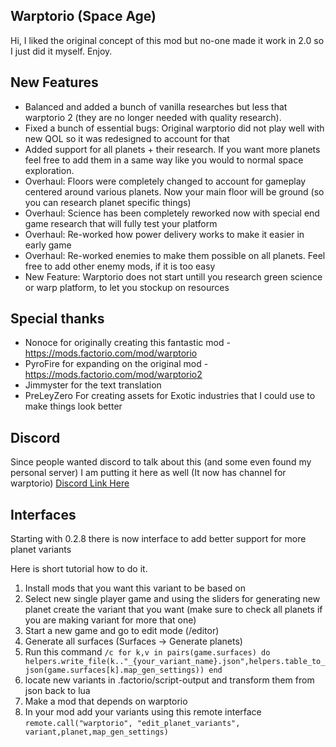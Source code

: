 ## Warptorio (Space Age)

Hi, I liked the original concept of this mod but no-one made it work in 2.0 so I just did it myself.
Enjoy.

## New Features

* Balanced and added a bunch of vanilla researches but less that warptorio 2 (they are no longer needed with quality research).
* Fixed a bunch of essential bugs: Original warptorio did not play well with new QOL so it was redesigned to account for that
* Added support for all planets + their research. If you want more planets feel free to add them in a same way like you would to normal space exploration.
* Overhaul: Floors were completely changed to account for gameplay centered around various planets. Now your main floor will be ground (so you can research planet specific things)
* Overhaul: Science has been completely reworked now with special end game research that will fully test your platform
* Overhaul: Re-worked how power delivery works to make it easier in early game
* Overhaul: Re-worked enemies to make them possible on all planets. Feel free to add other enemy mods, if it is too easy
* New Feature: Warptorio does not start untill you research green science or warp platform, to let you stockup on resources


## Special thanks

*  Nonoce for originally creating this fantastic mod - https://mods.factorio.com/mod/warptorio
*  PyroFire for expanding on the original mod - https://mods.factorio.com/mod/warptorio2
* Jimmyster for  the text translation
* PreLeyZero For creating assets for Exotic industries that I could use to make things look better 

## Discord

Since people wanted discord to talk about this (and some even found my personal server) I am putting it here as well (It now has channel for warptorio)
[Discord Link Here](https://discord.gg/rUcDrB84y8)

## Interfaces

Starting with 0.2.8 there is now interface to add better support for more planet variants

Here is short tutorial how to do it.

1. Install mods that you want this variant to be based on
2. Select new single player game and using the sliders for generating new planet create the variant that you want (make sure to check all planets if you are making variant for more that one)
3. Start a new game and go to edit mode (/editor)
4. Generate all surfaces (Surfaces -> Generate planets)
5. Run this command  ```/c for k,v in pairs(game.surfaces) do helpers.write_file(k.."_{your_variant_name}.json",helpers.table_to_json(game.surfaces[k].map_gen_settings)) end ```
6. locate new variants in .factorio/script-output and transform them from json back to lua
7. Make a mod that depends on warptorio
8. In your mod add your variants using this remote interface  ```remote.call("warptorio", "edit_planet_variants", variant,planet,map_gen_settings)```
